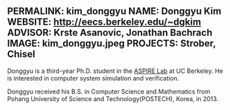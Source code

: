 PERMALINK: kim_donggyu
NAME: Donggyu Kim
WEBSITE: http://eecs.berkeley.edu/~dgkim
ADVISOR: Krste Asanovic, Jonathan Bachrach
IMAGE: kim_donggyu.jpeg
PROJECTS: Strober, Chisel
------

Donggyu is a third-year Ph.D. student in the [ASPIRE Lab](http://aspire.eecs.berkeley.edu) at UC Berkeley. He is interested in computer system simulation and verification.

Donggyu received his B.S. in Computer Science and Mathematics from Pohang University of Science and Technology(POSTECH), Korea, in 2013.
